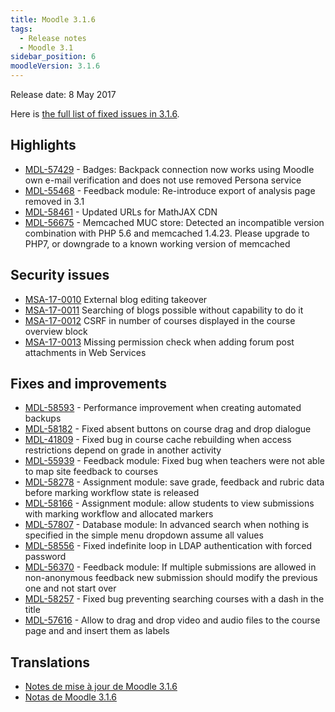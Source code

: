 ```yaml
---
title: Moodle 3.1.6
tags:
  - Release notes
  - Moodle 3.1
sidebar_position: 6
moodleVersion: 3.1.6
---
```


Release date: 8 May 2017

Here is [the full list of fixed issues in 3.1.6](https://tracker.moodle.org/secure/IssueNavigator!executeAdvanced.jspa?jqlQuery=project+%3D+mdl+AND+resolution+%3D+fixed+AND+fixVersion+in+%28%223.1.6%22%29+ORDER+BY+priority+DESC&runQuery=true&clear=true).

## Highlights

- [MDL-57429](https://tracker.moodle.org/browse/MDL-57429) - Badges: Backpack connection now works using Moodle own e-mail verification and does not use removed Persona service
- [MDL-55468](https://tracker.moodle.org/browse/MDL-55468) - Feedback module: Re-introduce export of analysis page removed in 3.1
- [MDL-58461](https://tracker.moodle.org/browse/MDL-58461) - Updated URLs for MathJAX CDN
- [MDL-56675](https://tracker.moodle.org/browse/MDL-56675) - Memcached MUC store: Detected an incompatible version combination with PHP 5.6 and memcached 1.4.23. Please upgrade to PHP7, or downgrade to a known working version of memcached

## Security issues

- [MSA-17-0010](https://moodle.org/mod/forum/discuss.php?d=352353) External blog editing takeover
- [MSA-17-0011](https://moodle.org/mod/forum/discuss.php?d=352354) Searching of blogs possible without capability to do it
- [MSA-17-0012](https://moodle.org/mod/forum/discuss.php?d=352355) CSRF in number of courses displayed in the course overview block
- [MSA-17-0013](https://moodle.org/mod/forum/discuss.php?d=352356) Missing permission check when adding forum post attachments in Web Services

## Fixes and improvements

- [MDL-58593](https://tracker.moodle.org/browse/MDL-58593) - Performance improvement when creating automated backups
- [MDL-58182](https://tracker.moodle.org/browse/MDL-58182) - Fixed absent buttons on course drag and drop dialogue
- [MDL-41809](https://tracker.moodle.org/browse/MDL-41809) - Fixed bug in course cache rebuilding when access restrictions depend on grade in another activity
- [MDL-55939](https://tracker.moodle.org/browse/MDL-55939) - Feedback module: Fixed bug when teachers were not able to map site feedback to courses
- [MDL-58278](https://tracker.moodle.org/browse/MDL-58278) - Assignment module: save grade, feedback and rubric data before marking workflow state is released
- [MDL-58166](https://tracker.moodle.org/browse/MDL-58166) - Assignment module: allow students to view submissions with marking workflow and allocated markers
- [MDL-57807](https://tracker.moodle.org/browse/MDL-57807) - Database module: In advanced search when nothing is specified in the simple menu dropdown assume all values
- [MDL-58556](https://tracker.moodle.org/browse/MDL-58556) - Fixed indefinite loop in LDAP authentication with forced password
- [MDL-56370](https://tracker.moodle.org/browse/MDL-56370) - Feedback module: If multiple submissions are allowed in non-anonymous feedback new submission should modify the previous one and not start over
- [MDL-58257](https://tracker.moodle.org/browse/MDL-58257) - Fixed bug preventing searching courses with a dash in the title
- [MDL-57616](https://tracker.moodle.org/browse/MDL-57616) - Allow to drag and drop video and audio files to the course page and and insert them as labels

## Translations

- [Notes de mise à jour de Moodle 3.1.6](https://docs.moodle.org/fr/Notes_de_mise_à_jour_de_Moodle_3.1.6)
- [Notas de Moodle 3.1.6](https://docs.moodle.org/es/Notas_de_Moodle_3.1.6)
